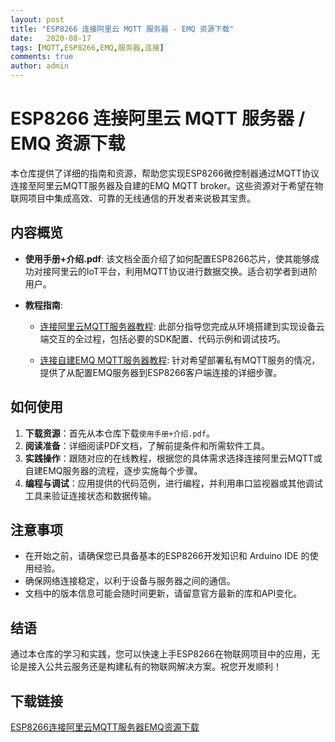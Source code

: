 ```yaml
---
layout: post
title: "ESP8266 连接阿里云 MQTT 服务器 - EMQ 资源下载"
date:   2020-08-17
tags: [MQTT,ESP8266,EMQ,服务器,连接]
comments: true
author: admin
---
```

# ESP8266 连接阿里云 MQTT 服务器 / EMQ 资源下载

本仓库提供了详细的指南和资源，帮助您实现ESP8266微控制器通过MQTT协议连接至阿里云MQTT服务器及自建的EMQ MQTT broker。这些资源对于希望在物联网项目中集成高效、可靠的无线通信的开发者来说极其宝贵。

## 内容概览

- **使用手册+介绍.pdf**: 该文档全面介绍了如何配置ESP8266芯片，使其能够成功对接阿里云的IoT平台，利用MQTT协议进行数据交换。适合初学者到进阶用户。
  
- **教程指南**:
    - [连接阿里云MQTT服务器教程](https://blog.csdn.net/weixin_48896613/article/details/127679452): 此部分指导您完成从环境搭建到实现设备云端交互的全过程，包括必要的SDK配置、代码示例和调试技巧。
    
    - [连接自建EMQ MQTT服务器教程](https://blog.csdn.net/weixin_48896613/article/details/127619566): 针对希望部署私有MQTT服务的情况，提供了从配置EMQ服务器到ESP8266客户端连接的详细步骤。

## 如何使用

1. **下载资源**：首先从本仓库下载`使用手册+介绍.pdf`。
2. **阅读准备**：详细阅读PDF文档，了解前提条件和所需软件工具。
3. **实践操作**：跟随对应的在线教程，根据您的具体需求选择连接阿里云MQTT或自建EMQ服务器的流程，逐步实施每个步骤。
4. **编程与调试**：应用提供的代码范例，进行编程，并利用串口监视器或其他调试工具来验证连接状态和数据传输。

## 注意事项

- 在开始之前，请确保您已具备基本的ESP8266开发知识和 Arduino IDE 的使用经验。
- 确保网络连接稳定，以利于设备与服务器之间的通信。
- 文档中的版本信息可能会随时间更新，请留意官方最新的库和API变化。

## 结语

通过本仓库的学习和实践，您可以快速上手ESP8266在物联网项目中的应用，无论是接入公共云服务还是构建私有的物联网解决方案。祝您开发顺利！

## 下载链接

[ESP8266连接阿里云MQTT服务器EMQ资源下载](https://pan.quark.cn/s/9fc350efa5b9)